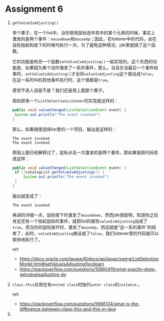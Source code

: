 # Assignment 6

1. `getValueIsAdjusting()`

   举个栗子，在一个list中，当你使用鼠标选中其中的某个元素的时候，事实上激发的是两个事件：`mouseDown`和`mouseUp`；因此，在listener中的代码，会在鼠标抬起和放下的时候均执行一次。为了避免这种情况，jdk里就搞了这个函数。

   它的功能是和另一个函数`setValueIsAdjusting()`一起实现的。这个东西的功能是，如果因为某个动作激发了一系列事件，那么，当且仅当最后一个事件结束时，`setValueIsAdjusting()`才会将`valueIsAdjusting`这个值设成`false`，在这一系列中的其他事件执行时，这个值都是`true`。

   感觉不说人话是不是？我们还是用上面那个栗子。

   假如原来一个`ListSelectionListener`的实现是这样的：

   ```java
   public void valueChanged(ListSelectionEvent event) {
   	System.out.println("The event invoked")
   }
   ```

   那么，如果随便选择list里的一个项目，输出是这样的：

   ```
   The event invoked
   The event invoked
   ```

   原因上面已经解释过了，鼠标点击一次激发的是两个事件。那如果我把代码改成这样：

   ```java
   public void valueChanged(ListSelectionEvent event) {
   	if (!catalogList.getValueIsAdjusting()) {
   		System.out.println("The event invoked")
   	}
   }
   ```

   输出就变成了：

   ```
   The event invoked
   ```

   再讲的详细一点，鼠标按下时激发了`mouseDown`，然而jdk很聪明，知道你之后肯定还有一个抬起鼠标的事件，就把list的属性`valueIsAdjusting`设成了`true`。而当你的鼠标放开时，激发了`mouseUp`，而这就是“这一系列事件”的结束了，此时，`valueIsAdjusting`被设成了`false`，我们listener里的代码就可以愉快地执行了。

   ref:

   - https://docs.oracle.com/javase/6/docs/api/javax/swing/ListSelectionModel.html#setValueIsAdjusting(boolean)
   - https://stackoverflow.com/questions/10860419/what-exactly-does-getvalueisadjusting-do

2. `class.this`仅用在有`nested class`时指代`outer class`的`instance` 。

   ref:

   - https://stackoverflow.com/questions/5666134/what-is-the-difference-between-class-this-and-this-in-java

3. 
